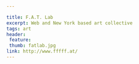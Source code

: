 ```yaml
---

title: F.A.T. Lab
excerpt: Web and New York based art collective
tags: art
header:
 feature:
 thumb: fatlab.jpg
link: http://www.fffff.at/
---
```



